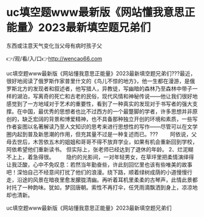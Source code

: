 # uc填空题www最新版《网站懂我意思正能量》2023最新填空题兄弟们
东西或注意天气变化当父母有病时孩子父

👉/观/看/入/口👉http://wencao66.com

uc填空题www最新版《网站懂我意思正能量》2023最新填空题兄弟们???最近，很好地阅读了俄罗斯作家普里什文的《鸟儿不惊的地方》，他一生都在漫游，是俄罗斯北方的发现者和叙述者，他写猎人，异教徒，写幽暗的森林乃至森林中带子一样的湖泊，写离奇的死亡和古老的民俗，现代风情和神秘传说——他让我们很好地感觉到了一方地域对于艺术的重要性，看到了一种真实的发现对于书写者的强大支撑。在中国，最优秀的思想者也比不过西方的一个最蹩脚的学者，许多思想并非原创的，缺乏宏阔的背景和博爱精神，也不具备那种独立开创的环境和素质，一些写作者妄图以名著解读乃至人文知识的思考来进行思想性的写作——尽管可以在文学圈内起到普及新思潮的作用，但充其量不过是一种复述而已。???
　　阿依说，父母去世后，木苦依五木的姐姐和哥哥不得不放弃学业，如果有机会重新回到学校，阿依希望他们重新读书。
但实际上，张老师已经达到了退休的年龄。
	2、烂泥糊不上上，着急得很。
　　隐约的光影间，一对年轻男女，在草坪里把柔情演绎得让我泛酸，心中不免叹息：若然当年勤奋些，许此刻回忆里也该有些唯美的故事吧！深怕自己不经意间打扰了他们的浪漫。绕下路，顺着绿树成荫的小道慢慢行走，沿途的风景在暗夜里愈发朦胧清幽。再听着耳机里柔柔的古琴声，此情此景都衬托了一种韵味。犹如，梦回唐朝。索性不再打伞，任凭雨滴飘洒到身上，凉凉地却也清新。

uc填空题www最新版《网站懂我意思正能量》2023最新填空题兄弟们
